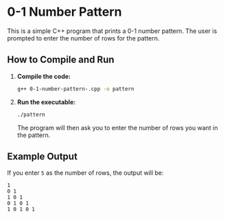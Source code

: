 # 0-1 Number Pattern

This is a simple C++ program that prints a 0-1 number pattern. The user is prompted to enter the number of rows for the pattern.

## How to Compile and Run

1.  **Compile the code:**
    ```bash
    g++ 0-1-number-pattern-.cpp -o pattern
    ```

2.  **Run the executable:**
    ```bash
    ./pattern
    ```
    The program will then ask you to enter the number of rows you want in the pattern.

## Example Output

If you enter `5` as the number of rows, the output will be:
```
1
0 1
1 0 1
0 1 0 1
1 0 1 0 1
```
